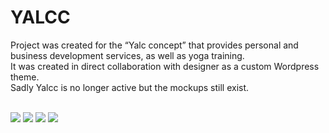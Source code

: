 # YALCC
Project was created for the “Yalc concept” that provides personal and business development services, as well as yoga training.<br>
It was created in direct collaboration with designer as a custom Wordpress theme.<br>
Sadly Yalcc is no longer active but the mockups still exist.<br><br>

![][yalcc] ![][yalcc-desktop] ![][yalcc-desktop2] ![][yalcc-mobile]

[yalcc]: https://github.com/puhacinboris/yalcc/blob/main/yalcc.jpg
[yalcc-desktop]: https://github.com/puhacinboris/yalcc/blob/main/yalcc_desktop.jpg
[yalcc-desktop2]: https://github.com/puhacinboris/yalcc/blob/main/yalcc_desktop_2.jpg
[yalcc-mobile]: https://github.com/puhacinboris/yalcc/blob/main/yalcc_mobile.jpg
